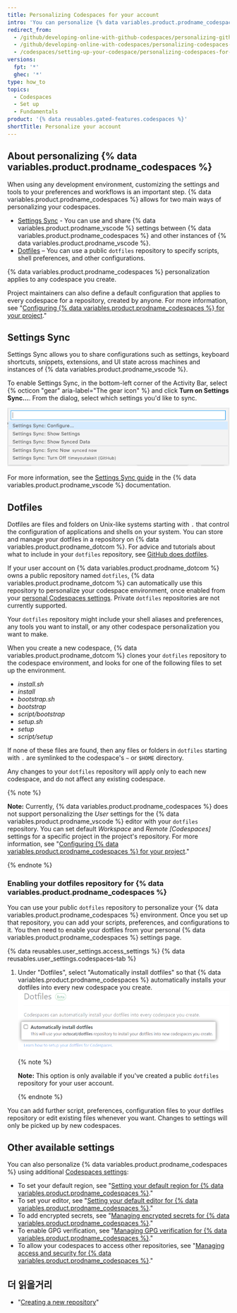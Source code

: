 ```yaml
---
title: Personalizing Codespaces for your account
intro: 'You can personalize {% data variables.product.prodname_codespaces %} by using a `dotfiles` repository on {% data variables.product.product_name %} or by using Settings Sync.'
redirect_from:
  - /github/developing-online-with-github-codespaces/personalizing-github-codespaces-for-your-account
  - /github/developing-online-with-codespaces/personalizing-codespaces-for-your-account
  - /codespaces/setting-up-your-codespace/personalizing-codespaces-for-your-account
versions:
  fpt: '*'
  ghec: '*'
type: how_to
topics:
  - Codespaces
  - Set up
  - Fundamentals
product: '{% data reusables.gated-features.codespaces %}'
shortTitle: Personalize your account
---
```



## About personalizing {% data variables.product.prodname_codespaces %}

When using any development environment, customizing the settings and tools to your preferences and workflows is an important step. {% data variables.product.prodname_codespaces %} allows for two main ways of personalizing your codespaces.

- [Settings Sync](#settings-sync) - You can use and share {% data variables.product.prodname_vscode %} settings between {% data variables.product.prodname_codespaces %} and other instances of {% data variables.product.prodname_vscode %}.
- [Dotfiles](#dotfiles) – You can use a public `dotfiles` repository to specify scripts, shell preferences, and other configurations.

{% data variables.product.prodname_codespaces %} personalization applies to any codespace you create.

Project maintainers can also define a default configuration that applies to every codespace for a repository, created by anyone. For more information, see "[Configuring {% data variables.product.prodname_codespaces %} for your project](/github/developing-online-with-codespaces/configuring-codespaces-for-your-project)."

## Settings Sync

Settings Sync allows you to share configurations such as settings, keyboard shortcuts, snippets, extensions, and UI state across machines and instances of {% data variables.product.prodname_vscode %}.

To enable Settings Sync, in the bottom-left corner of the Activity Bar, select {% octicon "gear" aria-label="The gear icon" %} and click **Turn on Settings Sync…**. From the dialog, select which settings you'd like to sync.

![Setting Sync option in manage menu](/assets/images/help/codespaces/codespaces-manage-settings-sync.png)

For more information, see the [Settings Sync guide](https://code.visualstudio.com/docs/editor/settings-sync) in the {% data variables.product.prodname_vscode %} documentation.

## Dotfiles

Dotfiles are files and folders on Unix-like systems starting with `.` that control the configuration of applications and shells on your system. You can store and manage your dotfiles in a repository on {% data variables.product.prodname_dotcom %}. For advice and tutorials about what to include in your `dotfiles` repository, see [GitHub does dotfiles](https://dotfiles.github.io/).

If your user account on {% data variables.product.prodname_dotcom %} owns a public repository named `dotfiles`, {% data variables.product.prodname_dotcom %} can automatically use this repository to personalize your codespace environment, once enabled from your [personal Codespaces settings](https://github.com/settings/codespaces). Private `dotfiles` repositories are not currently supported.

Your `dotfiles` repository might include your shell aliases and preferences, any tools you want to install, or any other codespace personalization you want to make.

When you create a new codespace, {% data variables.product.prodname_dotcom %} clones your `dotfiles` repository to the codespace environment, and looks for one of the following files to set up the environment.

* _install.sh_
* _install_
* _bootstrap.sh_
* _bootstrap_
* _script/bootstrap_
* _setup.sh_
* _setup_
* _script/setup_

If none of these files are found, then any files or folders in `dotfiles` starting with `.` are symlinked to the codespace's `~` or `$HOME` directory.

Any changes to your `dotfiles` repository will apply only to each new codespace, and do not affect any existing codespace.

{% note %}

**Note:** Currently, {% data variables.product.prodname_codespaces %} does not support personalizing the _User_ settings for the {% data variables.product.prodname_vscode %} editor with your `dotfiles` repository. You can set default _Workspace_ and _Remote [Codespaces]_ settings for a specific project in the project's repository. For more information, see "[Configuring {% data variables.product.prodname_codespaces %} for your project](/github/developing-online-with-codespaces/configuring-codespaces-for-your-project#creating-a-custom-codespace-configuration)."

{% endnote %}

### Enabling your dotfiles repository for {% data variables.product.prodname_codespaces %}

You can use your public `dotfiles` repository to personalize your {% data variables.product.prodname_codespaces %} environment. Once you set up that repository, you can add your scripts, preferences, and configurations to it. You then need to enable your dotfiles from your personal {% data variables.product.prodname_codespaces %} settings page.

{% data reusables.user_settings.access_settings %}
{% data reusables.user_settings.codespaces-tab %}
1. Under "Dotfiles", select "Automatically install dotfiles" so that {% data variables.product.prodname_codespaces %} automatically installs your dotfiles into every new codespace you create. ![Installing dotfiles](/assets/images/help/codespaces/install-dotfiles.png)

   {% note %}

   **Note:** This option is only available if you've created a public `dotfiles` repository for your user account.

   {% endnote %}

You can add further script, preferences, configuration files to your dotfiles repository or edit existing files whenever you want. Changes to settings will only be picked up by new codespaces.

## Other available settings

You can also personalize {% data variables.product.prodname_codespaces %} using additional [Codespaces settings](https://github.com/settings/codespaces):

- To set your default region, see "[Setting your default region for {% data variables.product.prodname_codespaces %}](/codespaces/managing-your-codespaces/setting-your-default-region-for-codespaces)."
- To set your editor, see "[Setting your default editor for {% data variables.product.prodname_codespaces %}](/codespaces/managing-your-codespaces/setting-your-default-editor-for-codespaces)."
- To add encrypted secrets, see "[Managing encrypted secrets for {% data variables.product.prodname_codespaces %}](/github/developing-online-with-codespaces/managing-encrypted-secrets-for-codespaces)."
- To enable GPG verification, see "[Managing GPG verification for {% data variables.product.prodname_codespaces %}](/github/developing-online-with-codespaces/managing-gpg-verification-for-codespaces)."
- To allow your codespaces to access other repositories, see "[Managing access and security for {% data variables.product.prodname_codespaces %}](/github/developing-online-with-codespaces/managing-access-and-security-for-codespaces)."

## 더 읽을거리

* "[Creating a new repository](/github/creating-cloning-and-archiving-repositories/creating-a-new-repository)"
